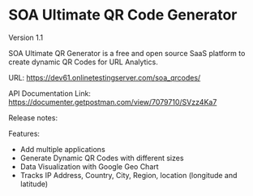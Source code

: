 # SOA Ultimate QR Code Generator

Version 1.1

SOA Ultimate QR Generator is a free and open source SaaS platform to create dynamic QR Codes for URL Analytics. 

URL: https://dev61.onlinetestingserver.com/soa_qrcodes/

API Documentation Link: https://documenter.getpostman.com/view/7079710/SVzz4Ka7

Release notes:

Features:
+ Add multiple applications
+ Generate Dynamic QR Codes with different sizes
+ Data Visualization with Google Geo Chart
+ Tracks IP Address, Country, City, Region, location (longitude and latitude)
